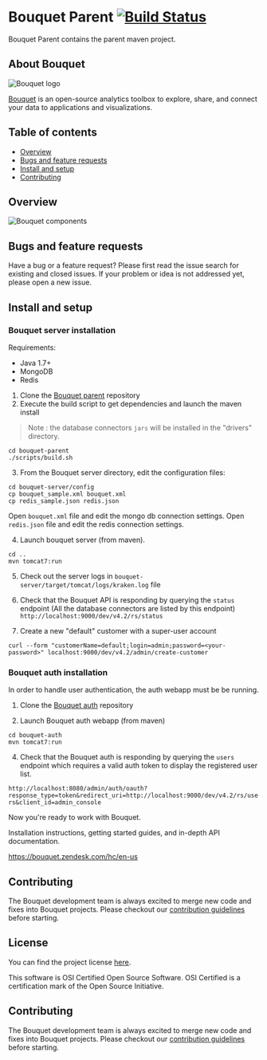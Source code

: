 # Bouquet Parent [![Build Status](https://travis-ci.org/openbouquet/bouquet-parent.svg?branch=master)](https://travis-ci.org/openbouquet/bouquet-parent)

Bouquet Parent contains the parent maven project.

## About Bouquet

![Bouquet logo](https://p3.zdassets.com/hc/settings_assets/734011/200131331/Ctg9MxzHvBc0pLSmLyIebg-bouquet-logo.png)

[Bouquet](http://openbouquet.io) is an open-source analytics toolbox to explore, share, and connect your data to applications and visualizations.

## Table of contents

* [Overview](#overview)
* [Bugs and feature requests](#bugs-and-feature-requests)
* [Install and setup](#install-and-setup)
* [Contributing](#contributing)

## Overview

![Bouquet components](http://i.imgur.com/tZ32dNW.png)

## Bugs and feature requests

Have a bug or a feature request? Please first read the issue search for existing and closed issues. If your problem or idea is not addressed yet, please open a new issue.

## Install and setup

### Bouquet server installation

Requirements:

- Java 1.7+
- MongoDB
- Redis

1. Clone the [Bouquet parent](https://github.com/openbouquet/bouquet-parent) repository
2. Execute the build script to get dependencies and launch the maven install

> Note : the database connectors `jars` will be installed in the "drivers" directory.

```
cd bouquet-parent
./scripts/build.sh
```

3. From the Bouquet server directory, edit the configuration files:

```
cd bouquet-server/config
cp bouquet_sample.xml bouquet.xml
cp redis_sample.json redis.json
```

Open `bouquet.xml` file and edit the mongo db connection settings.
Open `redis.json` file  and edit the redis connection settings.

4. Launch bouquet server (from maven).
```
cd ..
mvn tomcat7:run
```

5. Check out the server logs in `bouquet-server/target/tomcat/logs/kraken.log` file

6. Check that the Bouquet API is responding by querying the `status` endpoint (All the database connectors are listed by this endpoint) `http://localhost:9000/dev/v4.2/rs/status`

7. Create a new "default" customer with a super-user account

```
curl --form "customerName=default;login=admin;password=<your-password>" localhost:9000/dev/v4.2/admin/create-customer
```

### Bouquet auth installation

In order to handle user authentication, the auth webapp must be be running.

1. Clone the [Bouquet auth](https://github.com/openbouquet/bouquet-auth) repository

2. Launch Bouquet auth webapp (from maven)

```
cd bouquet-auth
mvn tomcat7:run
```

4. Check that the Bouquet auth is responding by querying the `users` endpoint which requires a valid auth token to display the registered user list.

`http://localhost:8080/admin/auth/oauth?response_type=token&redirect_uri=http://localhost:9000/dev/v4.2/rs/users&client_id=admin_console`

Now you're ready to work with Bouquet.

Installation instructions, getting started guides, and in-depth API documentation.

https://bouquet.zendesk.com/hc/en-us

## Contributing

The Bouquet development team is always excited to merge new code and fixes into Bouquet projects. Please checkout our [contribution guidelines](CONTRIBUTING.md) before starting.

## License

You can find the project license [here](LICENSE.txt).

This software is OSI Certified Open Source Software.
OSI Certified is a certification mark of the Open Source Initiative.

## Contributing

The Bouquet development team is always excited to merge new code and fixes into Bouquet projects. Please checkout our [contribution guidelines](CONTRIBUTING.md) before starting.

